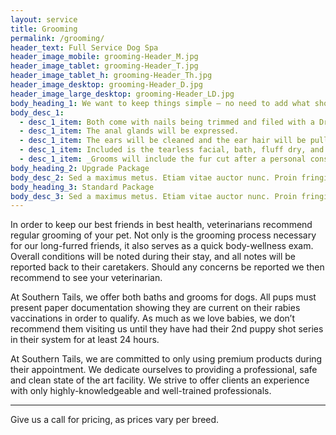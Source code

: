 ```yaml
---
layout: service
title: Grooming
permalink: /grooming/
header_text: Full Service Dog Spa
header_image_mobile: grooming-Header_M.jpg
header_image_tablet: grooming-Header_T.jpg
header_image_tablet_h: grooming-Header_Th.jpg
header_image_desktop: grooming-Header_D.jpg
header_image_large_desktop: grooming-Header_LD.jpg
body_heading_1: We want to keep things simple — no need to add what should already come with a groom or bath.
body_desc_1:
  - desc_1_item: Both come with nails being trimmed and filed with a Drimmel nail grinder.
  - desc_1_item: The anal glands will be expressed.
  - desc_1_item: The ears will be cleaned and the ear hair will be pulled if necessary.
  - desc_1_item: Included is the tearless facial, bath, fluff dry, and brush-out.
  - desc_1_item: _Grooms will include the fur cut after a personal consultation with one of our expert groomers._
body_heading_2: Upgrade Package
body_desc_2: Sed a maximus metus. Etiam vitae auctor nunc. Proin fringilla arcu non dui condimentum, tempor facilisis diam semper. Vivamus diam sapien, dictum vitae facilisis sit amet, aliquet pellentesque erat. Sed convallis nisl in velit fringilla, et eleifend lacus tempor. Praesent in turpis mauris. Ut a sagittis massa. Praesent est ligula, consequat vitae egestas ut, convallis id ipsum.
body_heading_3: Standard Package
body_desc_3: Sed a maximus metus. Etiam vitae auctor nunc. Proin fringilla arcu non dui condimentum, tempor facilisis diam semper. Vivamus diam sapien, dictum vitae facilisis sit amet, aliquet pellentesque erat. Sed convallis nisl in velit fringilla, et eleifend lacus tempor. Praesent in turpis mauris. Ut a sagittis massa. Praesent est ligula, consequat vitae egestas ut, convallis id ipsum.
---
```

In order to keep our best friends in best health, veterinarians
recommend regular grooming of your pet. Not only is the grooming
process necessary for our long-furred friends, it also serves as a quick
body-wellness exam. Overall conditions will be noted during their stay,
and all notes will be reported back to their caretakers. Should any
concerns be reported we then recommend to see your veterinarian.

At Southern Tails, we offer both baths and grooms for dogs. All pups
must present paper documentation showing they are current on their
rabies vaccinations in order to qualify. As much as we love babies, we
don’t recommend them visiting us until they have had their 2nd puppy
shot series in their system for at least 24 hours.

At Southern Tails, we are committed to only using premium products
during their appointment. We dedicate ourselves to providing a
professional, safe and clean state of the art facility. We strive to offer
clients an experience with only highly-knowledgeable and well-trained
professionals.
<hr class="hr_blk">
Give us a call for pricing, as prices vary per breed.